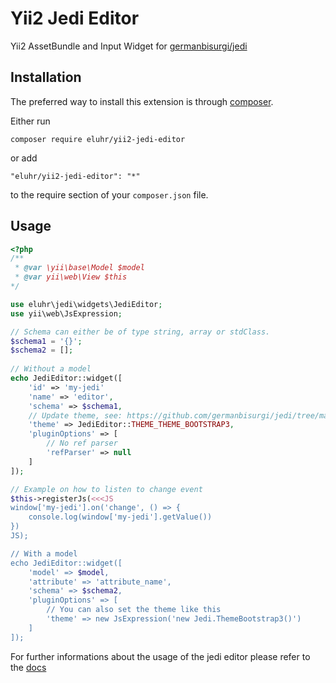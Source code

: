 Yii2 Jedi Editor
================
Yii2 AssetBundle and Input Widget for [germanbisurgi/jedi](https://github.com/germanbisurgi/jedi)

Installation
------------

The preferred way to install this extension is through [composer](https://getcomposer.org/download/).

Either run

```
composer require eluhr/yii2-jedi-editor
```

or add

```
"eluhr/yii2-jedi-editor": "*"
```

to the require section of your `composer.json` file.


Usage
-----

```php
<?php
/**
 * @var \yii\base\Model $model
 * @var yii\web\View $this
*/

use eluhr\jedi\widgets\JediEditor;
use yii\web\JsExpression;

// Schema can either be of type string, array or stdClass.
$schema1 = '{}';
$schema2 = [];
 
// Without a model
echo JediEditor::widget([
    'id' => 'my-jedi'
    'name' => 'editor',
    'schema' => $schema1,
    // Update theme, see: https://github.com/germanbisurgi/jedi/tree/main?tab=readme-ov-file#theme
    'theme' => JediEditor::THEME_THEME_BOOTSTRAP3,
    'pluginOptions' => [
        // No ref parser
        'refParser' => null
    ]
]);

// Example on how to listen to change event
$this->registerJs(<<<JS
window['my-jedi'].on('change', () => {
    console.log(window['my-jedi'].getValue())
})
JS);

// With a model
echo JediEditor::widget([
    'model' => $model,
    'attribute' => 'attribute_name',
    'schema' => $schema2,
    'pluginOptions' => [
        // You can also set the theme like this
        'theme' => new JsExpression('new Jedi.ThemeBootstrap3()')
    ]
]);
```

For further informations about the usage of the jedi editor please refer to the [docs](https://github.com/germanbisurgi/jedi)
